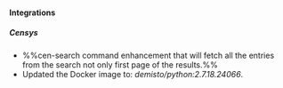 
#### Integrations
##### Censys
- %%cen-search command enhancement that will fetch all the entries from the search not only first page of the results.%%
- Updated the Docker image to: *demisto/python:2.7.18.24066*.
